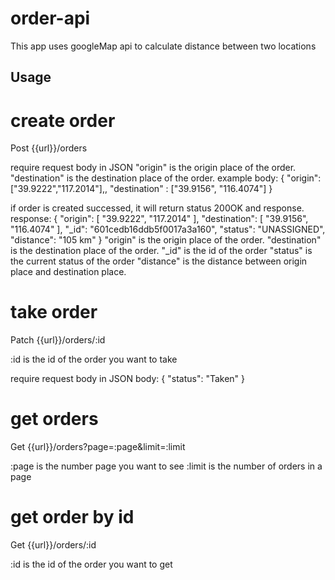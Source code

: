 # order-api
This app uses googleMap api to calculate distance between two locations

## Usage
# create order
Post {{url}}/orders

require request body in JSON
"origin" is the origin place of the order. 
"destination" is the destination place of the order.
example body:
{
  "origin": ["39.9222","117.2014"],,
  "destination" : ["39.9156", "116.4074"]
}

if order is created successed, it will return status 200OK and response.
response:
{
 "origin": [
        "39.9222",
        "117.2014"
    ],
    "destination": [
        "39.9156",
        "116.4074"
    ],
    "_id": "601cedb16ddb5f0017a3a160",
    "status": "UNASSIGNED",
    "distance": "105 km"
}
"origin" is the origin place of the order. 
"destination" is the destination place of the order.
"_id" is the id of the order
"status" is the current status of the order
"distance" is the distance between origin place and destination place.

# take order

Patch {{url}}/orders/:id

:id is the id of the order you want to take

require request body in JSON
body:
{
  "status": "Taken"
}

# get orders
Get {{url}}/orders?page=:page&limit=:limit

:page is the number page you want to see
:limit is the number of orders in a page

# get order by id
Get {{url}}/orders/:id

:id is the id of the order you want to get
